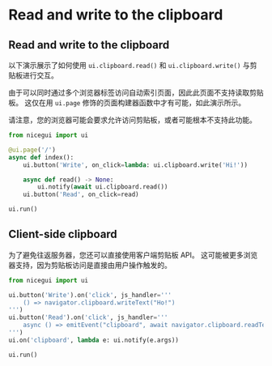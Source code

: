 # Read and write to the clipboard

## Read and write to the clipboard

以下演示展示了如何使用 `ui.clipboard.read()` 和 `ui.clipboard.write()` 与剪贴板进行交互。

由于可以同时通过多个浏览器标签访问自动索引页面，因此此页面不支持读取剪贴板。
这仅在用 `ui.page` 修饰的页面构建器函数中才有可能，如此演示所示。

请注意，您的浏览器可能会要求允许访问剪贴板，或者可能根本不支持此功能。

```python
from nicegui import ui

@ui.page('/')
async def index():
    ui.button('Write', on_click=lambda: ui.clipboard.write('Hi!'))

    async def read() -> None:
        ui.notify(await ui.clipboard.read())
    ui.button('Read', on_click=read)

ui.run()
```

## Client-side clipboard

为了避免往返服务器，您还可以直接使用客户端剪贴板 API。
这可能被更多浏览器支持，因为剪贴板访问是直接由用户操作触发的。

```python
from nicegui import ui

ui.button('Write').on('click', js_handler='''
    () => navigator.clipboard.writeText("Ho!")
''')
ui.button('Read').on('click', js_handler='''
    async () => emitEvent("clipboard", await navigator.clipboard.readText())
''')
ui.on('clipboard', lambda e: ui.notify(e.args))

ui.run()
```
